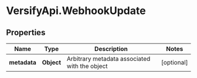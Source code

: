 # VersifyApi.WebhookUpdate

## Properties

Name | Type | Description | Notes
------------ | ------------- | ------------- | -------------
**metadata** | **Object** | Arbitrary metadata associated with the object | [optional] 


